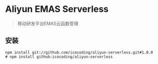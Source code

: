 
# Aliyun EMAS Serverless
> 移动研发平台EMAS云函数管理 

## 安装

```shell
npm install git://github.com/icocoding/aliyun-serverless.git#1.0.0
# npm install github:icocoding/aliyun-serverless
```